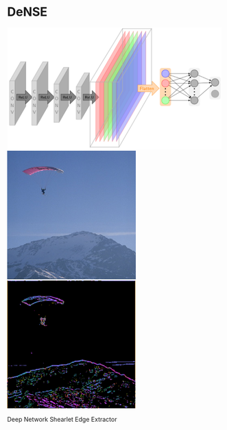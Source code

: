 # DeNSE

<img src="doc/ims/Architecture.png" width="500" alt="Architecture" class="center">

<img src="doc/ims/berkeley_im.png" width="300">

<img src="doc/ims/berkeley_predict_densee_angles.png" width="300">

Deep Network Shearlet Edge Extractor
